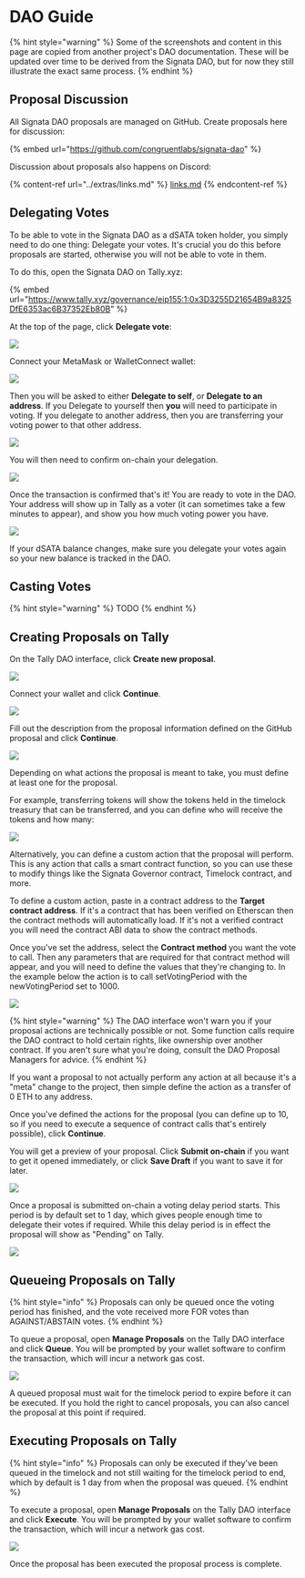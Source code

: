 # DAO Guide

{% hint style="warning" %}
Some of the screenshots and content in this page are copied from another project's DAO documentation. These will be updated over time to be derived from the Signata DAO, but for now they still illustrate the exact same process.
{% endhint %}

## Proposal Discussion

All Signata DAO proposals are managed on GitHub. Create proposals here for discussion:

{% embed url="https://github.com/congruentlabs/signata-dao" %}

Discussion about proposals also happens on Discord:

{% content-ref url="../extras/links.md" %}
[links.md](../extras/links.md)
{% endcontent-ref %}

## Delegating Votes <a href="#delegating-votes" id="delegating-votes"></a>

To be able to vote in the Signata DAO as a dSATA token holder, you simply need to do one thing: Delegate your votes. It's crucial you do this before proposals are started, otherwise you will not be able to vote in them.

To do this, open the Signata DAO on Tally.xyz:​​

{% embed url="https://www.tally.xyz/governance/eip155:1:0x3D3255D21654B9a8325DfE6353ac6B37352Eb80B" %}

At the top of the page, click **Delegate vote**:

![](<../.gitbook/assets/image (3) (1).png>)

Connect your MetaMask or WalletConnect wallet:

![](https://blog.aggregated.finance/content/images/2022/05/image-5.png)

Then you will be asked to either **Delegate to self**, or **Delegate to an address**. If you Delegate to yourself then **you** will need to participate in voting. If you delegate to another address, then you are transferring your voting power to that other address.

![](https://blog.aggregated.finance/content/images/2022/05/image-6.png)

You will then need to confirm on-chain your delegation.

![](https://blog.aggregated.finance/content/images/2022/05/image-12.png)

Once the transaction is confirmed that's it! You are ready to vote in the DAO. Your address will show up in Tally as a voter (it can sometimes take a few minutes to appear), and show you how much voting power you have.

![](<../.gitbook/assets/image (5) (2).png>)

If your dSATA balance changes, make sure you delegate your votes again so your new balance is tracked in the DAO.

## Casting Votes <a href="#casting-votes" id="casting-votes"></a>

{% hint style="warning" %}
TODO
{% endhint %}

## Creating Proposals on Tally

On the Tally DAO interface, click **Create new proposal**.

![](<../.gitbook/assets/image (20) (1).png>)

Connect your wallet and click **Continue**.

![](<../.gitbook/assets/image (1) (2).png>)

Fill out the description from the proposal information defined on the GitHub proposal and click **Continue**.

![](<../.gitbook/assets/image (9) (2).png>)

Depending on what actions the proposal is meant to take, you must define at least one for the proposal.

For example, transferring tokens will show the tokens held in the timelock treasury that can be transferred, and you can define who will receive the tokens and how many:

![](<../.gitbook/assets/image (10) (2).png>)

Alternatively, you can define a custom action that the proposal will perform. This is any action that calls a smart contract function, so you can use these to modify things like the Signata Governor contract, Timelock contract, and more.

To define a custom action, paste in a contract address to the **Target contract address**. If it's a contract that has been verified on Etherscan then the contract methods will automatically load. If it's not a verified contract you will need the contract ABI data to show the contract methods.

Once you've set the address, select the **Contract method** you want the vote to call. Then any parameters that are required for that contract method will appear, and you will need to define the values that they're changing to. In the example below the action is to call setVotingPeriod with the newVotingPeriod set to 1000.

![](<../.gitbook/assets/image (6).png>)

{% hint style="warning" %}
The DAO interface won't warn you if your proposal actions are technically possible or not. Some function calls require the DAO contract to hold certain rights, like ownership over another contract. If you aren't sure what you're doing, consult the DAO Proposal Managers for advice.
{% endhint %}

If you want a proposal to not actually perform any action at all because it's a "meta" change to the project, then simple define the action as a transfer of 0 ETH to any address.

Once you've defined the actions for the proposal (you can define up to 10, so if you need to execute a sequence of contract calls that's entirely possible), click **Continue**.

You will get a preview of your proposal. Click **Submit on-chain** if you want to get it opened immediately, or click **Save Draft** if you want to save it for later.

![](<../.gitbook/assets/image (23).png>)

Once a proposal is submitted on-chain a voting delay period starts. This period is by default set to 1 day, which gives people enough time to delegate their votes if required. While this delay period is in effect the proposal will show as "Pending" on Tally.

![](<../.gitbook/assets/image (4) (2) (1).png>)

## Queueing Proposals on Tally

{% hint style="info" %}
Proposals can only be queued once the voting period has finished, and the vote received more FOR votes than AGAINST/ABSTAIN votes.
{% endhint %}

To queue a proposal, open **Manage Proposals** on the Tally DAO interface and click **Queue**. You will be prompted by your wallet software to confirm the transaction, which will incur a network gas cost.

![](<../.gitbook/assets/image (21).png>)

A queued proposal must wait for the timelock period to expire before it can be executed. If you hold the right to cancel proposals, you can also cancel the proposal at this point if required.

## Executing Proposals on Tally

{% hint style="info" %}
Proposals can only be executed if they've been queued in the timelock and not still waiting for the timelock period to end, which by default is 1 day from when the proposal was queued.
{% endhint %}

To execute a proposal, open **Manage Proposals** on the Tally DAO interface and click **Execute**. You will be prompted by your wallet software to confirm the transaction, which will incur a network gas cost.

![](<../.gitbook/assets/image (19).png>)

Once the proposal has been executed the proposal process is complete.

